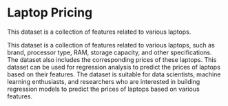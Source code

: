 # Laptop Pricing <br>
<p> This dataset is a collection of features related to various laptops.</p>


<p>This dataset is a collection of features related to various laptops, such as brand, processor type, RAM, storage capacity, and other specifications. The dataset also includes the corresponding prices of these laptops. This dataset can be used for regression analysis to predict the prices of laptops based on their features. The dataset is suitable for data scientists, machine learning enthusiasts, and researchers who are interested in building regression models to predict the prices of laptops based on various features.</p>
